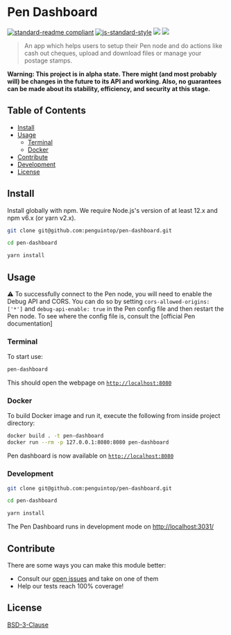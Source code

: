 # Pen Dashboard

[![standard-readme compliant](https://img.shields.io/badge/standard--readme-OK-brightgreen.svg?style=flat-square)](https://github.com/RichardLitt/standard-readme)
[![js-standard-style](https://img.shields.io/badge/code%20style-standard-brightgreen.svg?style=flat-square)](https://github.com/feross/standard)
![](https://img.shields.io/badge/npm-%3E%3D6.0.0-orange.svg?style=flat-square)
![](https://img.shields.io/badge/Node.js-%3E%3D12.0.0-orange.svg?style=flat-square)

> An app which helps users to setup their Pen node and do actions like cash out cheques, upload and download files or manage your postage stamps.

**Warning: This project is in alpha state. There might (and most probably will) be changes in the future to its API and working. Also, no guarantees can be made about its stability, efficiency, and security at this stage.**


## Table of Contents

- [Install](#install)
- [Usage](#usage)
    - [Terminal](#terminal)
    - [Docker](#docker)
- [Contribute](#contribute)
- [Development](#development)
- [License](#license)

## Install

Install globally with npm. We require Node.js's version of at least 12.x and npm v6.x (or yarn v2.x).

```sh
git clone git@github.com:penguintop/pen-dashboard.git

cd pen-dashboard

yarn install
```

## Usage

:warning: To successfully connect to the Pen node, you will need to enable the Debug API and CORS. You can do so by setting `cors-allowed-origins: ['*']` and `debug-api-enable: true` in the Pen config file and then restart the Pen node. To see where the config file is, consult the [official Pen documentation]

### Terminal

To start use:
```sh
pen-dashboard
```

This should open the webpage on [`http://localhost:8080`](http://localhost:8080)

### Docker

To build Docker image and run it, execute the following from inside project directory:

```sh
docker build . -t pen-dashboard
docker run --rm -p 127.0.0.1:8080:8080 pen-dashboard
```

Pen dashboard is now available on [`http://localhost:8080`](http://localhost:8080)

### Development

```sh
git clone git@github.com:penguintop/pen-dashboard.git

cd pen-dashboard

yarn install
```

The Pen Dashboard runs in development mode on [http://localhost:3031/](http://localhost:3031/)

## Contribute

There are some ways you can make this module better:

- Consult our [open issues](https://github.com/penguintop/pen-dashboard/issues) and take on one of them
- Help our tests reach 100% coverage!


## License

[BSD-3-Clause](./LICENSE)
